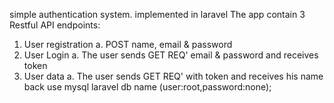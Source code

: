  simple authentication system.
 implemented in laravel
 The app contain 3 Restful API endpoints:
1. User registration
    a. POST  name, email & password
2. User Login
    a. The user sends GET REQ' email & password and receives token
3. User data
    a. The user sends GET REQ' with token and receives his name back
use mysql laravel db name (user:root,password:none);
